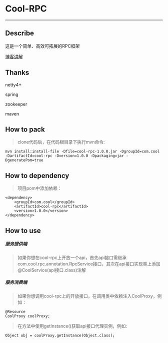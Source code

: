 # Cool-RPC

---

## Describe
这是一个简单、高效可拓展的RPC框架

[博客讲解](https://segmentfault.com/a/1190000016185800)

## Thanks
netty4+

spring

zookeeper

maven

## How to pack
> clone代码后，在代码根目录下执行mvn命令:
~~~~
mvn install:install-file -Dfile=cool-rpc-1.0.0.jar -DgroupId=com.cool -DartifactId=cool-rpc -Dversion=1.0.0 -Dpackaging=jar -DgeneratePom=true
~~~~

## How to dependency

> 项目pom中添加依赖：

```
<dependency>
    <groupId>com.cool</groupId>
    <artifactId>cool-rpc</artifactId>
    <version>1.0.0</version>
</dependency>
```

## How to use

##### 服务提供端

> 如果你想在cool-rpc上开放一个api，首先api接口需继承com.cool.rpc.annotation.RpcService接口，其次在api接口实现类上添加@CoolService(api接口.class)注解

##### 服务消费端

> 如果你想调用cool-rpc上的开放接口，在调用类中依赖注入CoolProxy，例如：

```
@Resource
CoolProxy coolProxy;
```
> 在方法中使用getInstance()获取api接口代理实例，例如:

```
Object obj = coolProxy.getInstance(Object.class);
```









